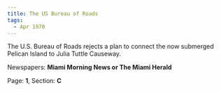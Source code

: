 ```yaml
---  
title: The US Bureau of Roads  
tags:  
  - Apr 1970  
---  
```

  
The U.S. Bureau of Roads rejects a plan to connect the now submerged Pelican Island to Julia Tuttle Causeway.  
  
Newspapers: **Miami Morning News or The Miami Herald**  
  
Page: **1**, Section: **C** 
